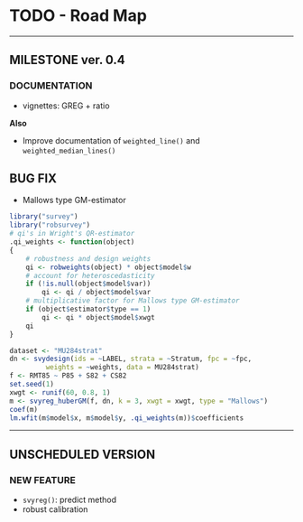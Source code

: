 # TODO - Road Map

---

## MILESTONE ver. 0.4

### DOCUMENTATION

* vignettes: GREG + ratio

**Also**

* Improve documentation of `weighted_line()`  and  `weighted_median_lines()`

## BUG FIX

* Mallows type GM-estimator

```R
library("survey")
library("robsurvey")
# qi's in Wright's QR-estimator
.qi_weights <- function(object)
{
    # robustness and design weights
    qi <- robweights(object) * object$model$w
    # account for heteroscedasticity
    if (!is.null(object$model$var))
        qi <- qi / object$model$var
    # multiplicative factor for Mallows type GM-estimator
    if (object$estimator$type == 1)
        qi <- qi * object$model$xwgt
    qi
}

dataset <- "MU284strat"
dn <- svydesign(ids = ~LABEL, strata = ~Stratum, fpc = ~fpc,
         weights = ~weights, data = MU284strat)
f <- RMT85 ~ P85 + S82 + CS82
set.seed(1)
xwgt <- runif(60, 0.8, 1)
m <- svyreg_huberGM(f, dn, k = 3, xwgt = xwgt, type = "Mallows")
coef(m)
lm.wfit(m$model$x, m$model$y, .qi_weights(m))$coefficients

```







---

## UNSCHEDULED VERSION

### NEW FEATURE

* `svyreg()`: predict method
* robust calibration
